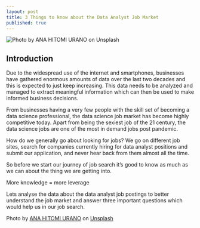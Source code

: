 ```yaml
---
layout: post
title: 3 Things to know about the Data Analyst Job Market
published: true
---
```


![<span>Photo by <a href="https://unsplash.com/@hiranoph?utm_source=unsplash&amp;utm_medium=referral&amp;utm_content=creditCopyText">ANA HITOMI URANO</a> on <a href="https://unsplash.com/t/business-work?utm_source=unsplash&amp;utm_medium=referral&amp;utm_content=creditCopyText">Unsplash</a></span>]({{site.baseurl}}/images/ana-hitomi-urano-h2FMXm1sN98-unsplash.jpg)

## Introduction

Due to the widespread use of the internet and smartphones, businesses have gathered enormous amounts of data over the last two decades and this is expected to just keep increasing. This data needs to be analyzed and managed to extract meaningful information which can then be used to make informed business decisions. 

From businesses having a very few people with the skill set of becoming a data science professional, the data science job market has become highly competitive today. Apart from being the sexiest job of the 21 century, the data science jobs are one of the most in demand jobs post pandemic.

How do we generally go about looking for jobs? We go on different job sites, search for companies currently hiring for data analyst positions and submit our application, and never hear back from them almost all the time. 

So before we start our journey of job search it’s good to know as much as we can about the thing we are getting into. 

More knowledge = more leverage

Lets analyse the data about the data analyst job postings to better understand the job market and answer three important questions which would help us in our job search.

<span>Photo by <a href="https://unsplash.com/@hiranoph?utm_source=unsplash&amp;utm_medium=referral&amp;utm_content=creditCopyText">ANA HITOMI URANO</a> on <a href="https://unsplash.com/t/business-work?utm_source=unsplash&amp;utm_medium=referral&amp;utm_content=creditCopyText">Unsplash</a></span>
